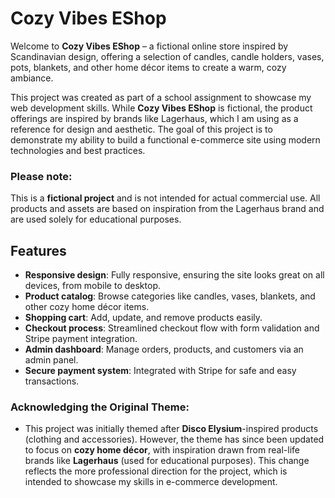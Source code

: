 # Cozy Vibes EShop

Welcome to **Cozy Vibes EShop** – a fictional online store inspired by Scandinavian design, offering a selection of candles, candle holders, vases, pots, blankets, and other home décor items to create a warm, cozy ambiance. 

This project was created as part of a school assignment to showcase my web development skills. While **Cozy Vibes EShop** is fictional, the product offerings are inspired by brands like Lagerhaus, which I am using as a reference for design and aesthetic. The goal of this project is to demonstrate my ability to build a functional e-commerce site using modern technologies and best practices.

### Please note: 
This is a **fictional project** and is not intended for actual commercial use. All products and assets are based on inspiration from the Lagerhaus brand and are used solely for educational purposes.

## Features

- **Responsive design**: Fully responsive, ensuring the site looks great on all devices, from mobile to desktop.
- **Product catalog**: Browse categories like candles, vases, blankets, and other cozy home décor items.
- **Shopping cart**: Add, update, and remove products easily.
- **Checkout process**: Streamlined checkout flow with form validation and Stripe payment integration.
- **Admin dashboard**: Manage orders, products, and customers via an admin panel.
- **Secure payment system**: Integrated with Stripe for safe and easy transactions.

### Acknowledging the Original Theme:
- This project was initially themed after **Disco Elysium**-inspired products (clothing and accessories). However, the theme has since been updated to focus on **cozy home décor**, with inspiration drawn from real-life brands like **Lagerhaus** (used for educational purposes). This change reflects the more professional direction for the project, which is intended to showcase my skills in e-commerce development.
